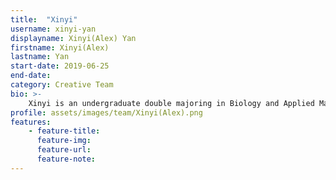```yaml
---
title:  "Xinyi"
username: xinyi-yan
displayname: Xinyi(Alex) Yan
firstname: Xinyi(Alex)
lastname: Yan
start-date: 2019-06-25 
end-date:
category: Creative Team
bio: >- 
    Xinyi is an undergraduate double majoring in Biology and Applied Math. She is excited to combine design and pedagogy to make resources on research and learning more accessible to UCLA students.
profile: assets/images/team/Xinyi(Alex).png
features:
    - feature-title: 
      feature-img: 
      feature-url: 
      feature-note: 
---
```

